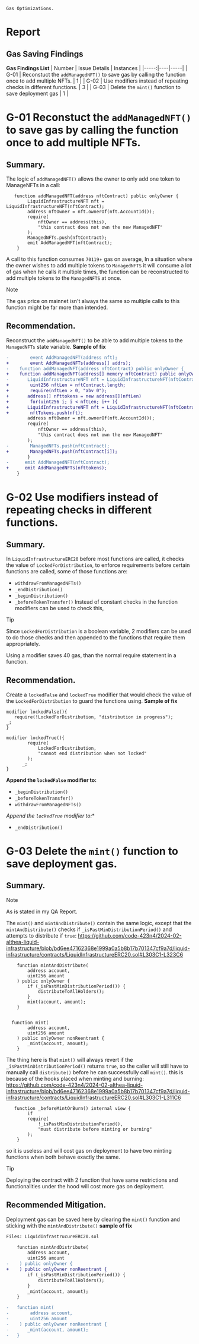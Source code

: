`Gas Optimizations.`
# Report
## Gas Saving Findings 
**Gas Findings List**
| Number | Issue Details | Instances |
|-----:|----|-----|
| G-01 | Reconstuct the `addManagedNFT()` to save gas by calling the function once to add multiple NFTs. | 1 |
| G-02 | Use modifiers instead of repeating checks in different functions. | 3 |
| G-03 | Delete the `mint()` function to save deployment gas | 1 |


# G-01 Reconstuct the `addManagedNFT()` to save gas by calling the function once to add multiple NFTs.
## Summary.
The logic of `addManagedNFT()` allows the owner to only add one token to ManageNFTs in a call:
```solidity
   function addManagedNFT(address nftContract) public onlyOwner {
        LiquidInfrastructureNFT nft = LiquidInfrastructureNFT(nftContract);
        address nftOwner = nft.ownerOf(nft.AccountId());
        require(
            nftOwner == address(this),
            "this contract does not own the new ManagedNFT"
        );
        ManagedNFTs.push(nftContract);
        emit AddManagedNFT(nftContract);
    }

```
A call to this function consumes `70119`+ gas on average, In a situation where the owner wishes to add multiple tokens to `ManagedNFTS` it will consume a lot of gas when he calls it multiple times, the function can be reconstructed to add multiple tokens to the `ManagedNFTS` at once.
> [!NOTE]
> The gas price on mainnet isn't always the same so multiple calls to this function might be far more than intended.

## Recommendation.
Reconstruct the `addManagedNFT()` to be able to add multiple tokens to the `ManagedNFTs` state variable.
**Sample of fix**
```diff
-        event AddManagedNFT(address nft);
+        event AddManagedNFTs(address[] addrs);
-    function addManagedNFT(address nftContract) public onlyOwner {
+    function addManagedNFT(address[] memory nftContract) public onlyOwner {
-       LiquidInfrastructureNFT nft = LiquidInfrastructureNFT(nftContract);   
+        uint256 nftLen = nftContract.length;
+        require(nftLen > 0, "abv 0");
+       address[] nfttokens = new address[](nftLen)
+        for(uint256 i; i < nftLen; i++ ){
+       LiquidInfrastructureNFT nft = LiquidInfrastructureNFT(nftContract[i]);
+        nftTokens.push(nft);
        address nftOwner = nft.ownerOf(nft.AccountId());
        require(
            nftOwner == address(this),
            "this contract does not own the new ManagedNFT"
        );
-        ManagedNFTs.push(nftContract);
+        ManagedNFTs.push(nftContract[i]);
        }
-      emit AddManagedNFT(nftContract);
+      emit AddManagedNFTs(nfttokens);
    }
```


# G-02 Use modifiers instead of repeating checks in different functions.
## Summary.
In `LiquidInfrastructureERC20` before most functions are called, it checks the value of `LockedForDistribution`, to enforce requirements before certain functions are called, some of those functions are:
- `withdrawFromManagedNFTs()`
- `_endDistribution()`
- `_beginDistribution()`
- `_beforeTokenTransfer()`
Instead of constant checks in the function modifiers can be used to check this, 
> [!Tip]
> Since `LockedForDistribution` is a boolean variable, 2 modifiers can be used to do those checks and then appended to the functions that require them appropriately.

Using a modifier saves 40 gas, than the normal require statement in a function.
## Recommendation.
Create a `lockedFalse` and `lockedTrue` modifier that would check the value of the `LockedForDistribution` to guard the functions using.
**Sample of fix**
```solidity
modifier lockedFalse(){
   require(!LockedForDistribution, "distribution in progress");
_;
}

modifier lockedTrue(){
        require(
            LockedForDistribution,
            "cannot end distribution when not locked"
        );
      _;
}
``` 
**Append the `lockedFalse` modifier to:**
- `_beginDistribution()`
- `_beforeTokenTransfer()`
- `withdrawFromManagedNFTs()`

*Append the `lockedTrue` modifier to:**
- `_endDistribution()`



# G-03 Delete the `mint()` function to save deployment gas.
## Summary.
> [!NOTE]
> As is stated in my QA Report.

The `mint()` and `mintAndDistribute()` contain the same logic, except that the `mintAndDistribute()` checks if `_isPastMinDistributionPeriod()` and attempts to distribute if `true`:
https://github.com/code-423n4/2024-02-althea-liquid-infrastructure/blob/bd6ee47162368e1999a0a5b8b17b701347cf9a7d/liquid-infrastructure/contracts/LiquidInfrastructureERC20.sol#L303C1-L323C6
```solidity
    function mintAndDistribute(
        address account,
        uint256 amount
    ) public onlyOwner {
        if (_isPastMinDistributionPeriod()) {
            distributeToAllHolders();
        }
        mint(account, amount);
    }


  function mint(
        address account,
        uint256 amount
    ) public onlyOwner nonReentrant {
        _mint(account, amount);
    }

```

The thing here is that `mint()` will always revert if the `_isPastMinDistributionPeriod()` returns `true`, so the caller will still have to manually call `distribute()` before he can successfully call `mint()`. this is because of the hooks placed when minting and burning:
https://github.com/code-423n4/2024-02-althea-liquid-infrastructure/blob/bd6ee47162368e1999a0a5b8b17b701347cf9a7d/liquid-infrastructure/contracts/LiquidInfrastructureERC20.sol#L303C1-L311C6
```solidity
   function _beforeMintOrBurn() internal view {
        if 
        require(
            !_isPastMinDistributionPeriod(),
            "must distribute before minting or burning"
        );
    }
```
so it is useless and will cost gas on deployment to have two minting functions when both behave exactly the same.
> [!TIP] 
> Deploying the contract with 2 function that have same restrictions and functionalities under the hood will cost more gas on deployment.
## Recommended Mitigation.
Deployment gas can be saved here by clearing the `mint()` function and sticking with the `mintAndDistribute()` 
**sample of fix**
```diff
Files: LiquidInfrastrucureERC20.sol

    function mintAndDistribute(
        address account,
        uint256 amount
-    ) public onlyOwner {
+    ) public onlyOwner nonReentrant {
        if (_isPastMinDistributionPeriod()) {
            distributeToAllHolders();
        }
        _mint(account, amount);
    }

-   function mint(
-        address account,
-        uint256 amount
-    ) public onlyOwner nonReentrant {
-       _mint(account, amount);
-   }
```



